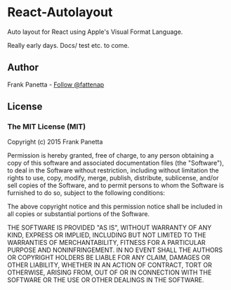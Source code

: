 React-Autolayout
=====

Auto layout for React using Apple's Visual Format Language.


Really early days. Docs/ test etc. to come.

## Author
Frank Panetta  - [Follow @fattenap](https://twitter.com/intent/follow?screen_name=fattenap)

## License
### The MIT License (MIT)

Copyright (c) 2015 Frank Panetta

Permission is hereby granted, free of charge, to any person obtaining a copy of this software and associated documentation files (the "Software"), to deal in the Software without restriction, including without limitation the rights to use, copy, modify, merge, publish, distribute, sublicense, and/or sell copies of the Software, and to permit persons to whom the Software is furnished to do so, subject to the following conditions:

The above copyright notice and this permission notice shall be included in all copies or substantial portions of the Software.

THE SOFTWARE IS PROVIDED "AS IS", WITHOUT WARRANTY OF ANY KIND, EXPRESS OR IMPLIED, INCLUDING BUT NOT LIMITED TO THE WARRANTIES OF MERCHANTABILITY, FITNESS FOR A PARTICULAR PURPOSE AND NONINFRINGEMENT. IN NO EVENT SHALL THE AUTHORS OR COPYRIGHT HOLDERS BE LIABLE FOR ANY CLAIM, DAMAGES OR OTHER LIABILITY, WHETHER IN AN ACTION OF CONTRACT, TORT OR OTHERWISE, ARISING FROM, OUT OF OR IN CONNECTION WITH THE SOFTWARE OR THE USE OR OTHER DEALINGS IN THE SOFTWARE.

